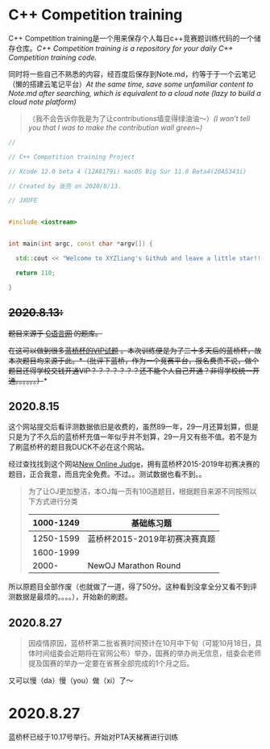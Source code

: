 # C++ Competition training



C++ Competition training是一个用来保存个人每日c++竞赛题训练代码的一个储存仓库。*C++ Competition training is a repository for your daily C++ Competition training code.*

同时将一些自己不熟悉的内容，经百度后保存到Note.md，约等于于一个云笔记（懒的搭建云笔记平台）*At the same time, save some unfamiliar content to Note.md after searching, which is equivalent to a cloud note (lazy to build a cloud note platform)*



> （我不会告诉你我是为了让contributions墙变得绿油油～）*(I won’t tell you that I was to make the contribution wall green~)*

```c++
//

// C++ Competition training Project

// Xcode 12.0 beta 4 (12A8179i) macOS Big Sur 11.0 Beta4(20A5343i)

// Created by 张亮 on 2020/8/13.

// JXUFE


#include <iostream>


int main(int argc, const char *argv[]) {

  std::cout << "Welcome to XYZliang's Github and leave a little star!!!!!!!\n";

  return 110;

}
```



## ~~2020.8.13:~~

~~题目来源于 [C语言网](https://www.dotcpp.com) 的题库。~~

~~在这可以做到很多[蓝桥杯的VIP试题](https://www.dotcpp.com/oj/problemset.php?mark=6) 。本次训练便是为了二十多天后的蓝桥杯，故本次题目均来源于此。*（批评下蓝桥，作为一个竞赛平台，报名费贵不说，做个题目还得学校交钱开通VIP？？？？？？？还不能个人自己开通？非得学校统一开通。。。。。。）~~*



## 2020.8.15

这个网站提交后看评测数据依旧是收费的，虽然89一年，29一月还算划算，但是只是为了不久后的蓝桥杯充值一年似乎并不划算，29一月又有些不值。若不是为了刷蓝桥杯的题目我DUCK不必在这个网站。

经过查找找到这个网站[New Online Judge](http://oj.ecustacm.cn)，拥有蓝桥杯2015-2019年初赛决赛的题目，正合我意，而且完全免费。不过。。测试数据也看不到。。

> 为了让OJ更加整洁，本OJ每一页有100道题目，根据题目来源不同按照以下方式进行分类 
>
> | 1000-1249 | 基础练习题                    |
> | --------- | ----------------------------- |
> | 1250-1599 | 蓝桥杯2015-2019年初赛决赛真题 |
> | 1600-1999 |                               |
> | 2000-     | NewOJ Marathon Round          |

所以原题目全部作废（也就做了一道，得了50分。这种看到没拿全分又看不到评测数据是最烦的。。。。），开始新的刷题。

## 2020.8.27

> 因疫情原因，蓝桥杯第二批省赛时间预计在10月中下旬（可能10月18日，具体时间组委会近期将在官网公布）举办，国赛的举办尚无信息，组委会老师提及国赛的举办一定要在省赛全部完成的1个月之后。

又可以慢（da）慢（you）做（xi）了～



# 2020.8.27
蓝桥杯已经于10.17号举行。开始对PTA天梯赛进行训练
